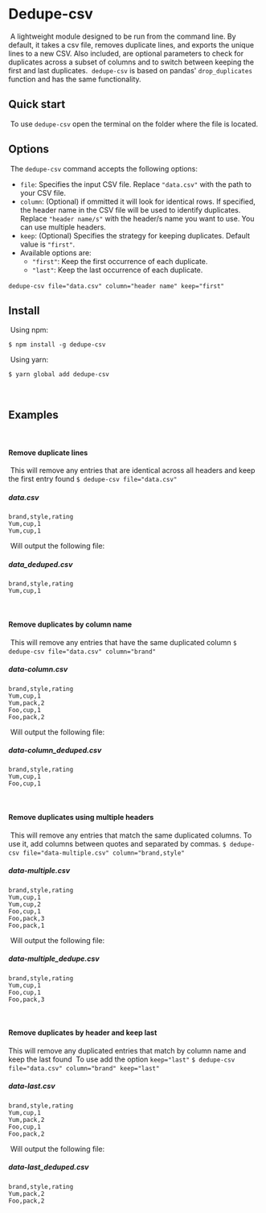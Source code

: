 # Dedupe-csv
​
A lightweight module designed to be run from the command line. By default, it takes a csv file, removes duplicate lines, and exports the unique lines to a new CSV. Also included, are optional parameters to check for duplicates across a subset of columns and to switch between keeping the first and last duplicates.
​
`dedupe-csv` is based on pandas' `drop_duplicates` function and has the same functionality.
​
## Quick start
​
To use `dedupe-csv` open the terminal on the folder where the file is located.
​
## Options
​
The `dedupe-csv` command accepts the following options:
​
- `file`: Specifies the input CSV file. Replace `"data.csv"` with the path to your CSV file.
- `column`: (Optional) if ommitted it will look for identical rows. If specified, the header name in the CSV file will be used to identify duplicates. Replace `"header name/s"` with the header/s name you want to use. You can use multiple headers.
- `keep`: (Optional) Specifies the strategy for keeping duplicates. Default value is `"first"`. 
- Available options are:
  - `"first"`: Keep the first occurrence of each duplicate.
  - `"last"`:  Keep the last occurrence of each duplicate.​
  

`dedupe-csv file="data.csv" column="header name" keep="first"`
​
## Install
​
Using npm:
​
```console
$ npm install -g dedupe-csv
```
​
Using yarn:
​
```console
$ yarn global add dedupe-csv
```
​
## Examples
​
#### Remove duplicate lines
​
This will remove any entries that are identical across all headers and keep the first entry found
​
`$ dedupe-csv file="data.csv"`
​
##### data.csv
```
brand,style,rating
Yum,cup,1
Yum,cup,1
```
​
Will output the following file:
​
##### data_deduped.csv
```
brand,style,rating
Yum,cup,1
```
​
#### Remove duplicates by column name
​
This will remove any entries that have the same duplicated column
​
`$ dedupe-csv file="data.csv" column="brand"`
​
##### data-column.csv
```
brand,style,rating
Yum,cup,1
Yum,pack,2
Foo,cup,1
Foo,pack,2
```
​
Will output the following file:
​
##### data-column_deduped.csv
```
brand,style,rating
Yum,cup,1
Foo,cup,1
```
​
#### Remove duplicates using multiple headers
​
This will remove any entries that match the same duplicated columns. To use it, add columns between quotes and separated by commas.
​
`$ dedupe-csv file="data-multiple.csv" column="brand,style"`
​
##### data-multiple.csv
```
brand,style,rating
Yum,cup,1
Yum,cup,2
Foo,cup,1
Foo,pack,3
Foo,pack,1
```
​
Will output the following file:
​
##### data-multiple_dedupe.csv
```
brand,style,rating
Yum,cup,1
Foo,cup,1
Foo,pack,3
```
​
#### Remove duplicates by header and keep last
This will remove any duplicated entries that match by column name and keep the last found
​
To use add the option `keep="last"`
​
`$ dedupe-csv file="data.csv" column="brand" keep="last"`
​
##### data-last.csv
```
brand,style,rating
Yum,cup,1
Yum,pack,2
Foo,cup,1
Foo,pack,2
```
​
Will output the following file:
​
##### data-last_deduped.csv
```
brand,style,rating
Yum,pack,2
Foo,pack,2
```